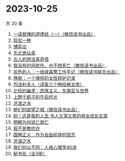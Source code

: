 # 2023-10-25

共 20 条

<!-- BEGIN WEREAD -->
<!-- 最后更新时间 2023-10-25 22:57:28 +0800 -->
1. [一读就懂的道德经（一）（微信读书出品）](https://weread.qq.com/web/bookDetail/19d32440813ab83d8g0152c9)
1. [现实一种](https://weread.qq.com/web/bookDetail/a27328207166ef1ba271307)
1. [博弈论](https://weread.qq.com/web/bookDetail/86a32490718ea51d86a0045)
1. [东北诡仙录](https://weread.qq.com/web/bookDetail/07732820813ab83d5g01679e)
1. [古人的想法真奇怪](https://weread.qq.com/web/bookDetail/a3232ad0813ab82dag010d34)
1. [我没有时间悲伤，也不想死亡（微信读书出品）](https://weread.qq.com/web/bookDetail/78632b80813ab83beg0181c3)
1. [灰色的人：一线戒毒警工作手记（微信读书联合出品）](https://weread.qq.com/web/bookDetail/36d32230813ab83d1g011af2)
1. [挣脱：一个律师的女性辩护记录](https://weread.qq.com/web/bookDetail/7a532e50813ab7fedg010cfc)
1. [包法利夫人（读客三个圈经典文库）](https://weread.qq.com/web/bookDetail/0a6322f0716270dd0a61003)
1. [比较的幽灵：民族主义、东南亚与世界](https://weread.qq.com/web/bookDetail/528329005d106d528fdf67c)
1. [上野千鹤子的午后时光](https://weread.qq.com/web/bookDetail/f6032250813ab83bcg0108d5)
1. [沧浪之水](https://weread.qq.com/web/bookDetail/7c632ef05a49197c62b53f0)
1. [她们的欲望之城（微信读书出品）](https://weread.qq.com/web/bookDetail/35432d90813ab83bfg01385e)
1. [妈！这是我的人生 令人又哭又笑的母女成长实录](https://weread.qq.com/web/bookDetail/f6d32160813ab7e49g012e99)
1. [明朝为何说亡就亡](https://weread.qq.com/web/bookDetail/b6432e50813ab82cdg012246)
1. [我不是教你诈](https://weread.qq.com/web/bookDetail/14232ed0813ab6d8fg019a70)
1. [圆圈正义：作为自由前提的信念](https://weread.qq.com/web/bookDetail/739322a07269560473951d3)
1. [沧浪之水](https://weread.qq.com/web/bookDetail/04a32a507266029704ad531)
1. [我们何以不同：人格心理学40讲](https://weread.qq.com/web/bookDetail/63832ca0813ab82c6g017a48)
1. [秘书长（全3册）](https://weread.qq.com/web/bookDetail/64b32640813ab82e6g0126de)
<!-- END WEREAD -->